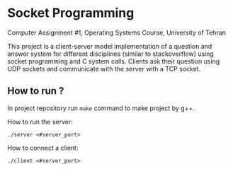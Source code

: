 # Socket Programming
Computer Assignment #1, Operating Systems Course, University of Tehran

This project is a client-server model implementation of a question and answer system for different disciplines (similar to stackoverflow) using socket programming and C system calls.
Clients ask their question using UDP sockets and communicate with the server with a TCP socket.

## How to run ?
In project repository run `make` command to make project by g++.

How to run the server:
```
./server <#server_port>
```

How to connect a client:
```
./client <#server_port>
```

